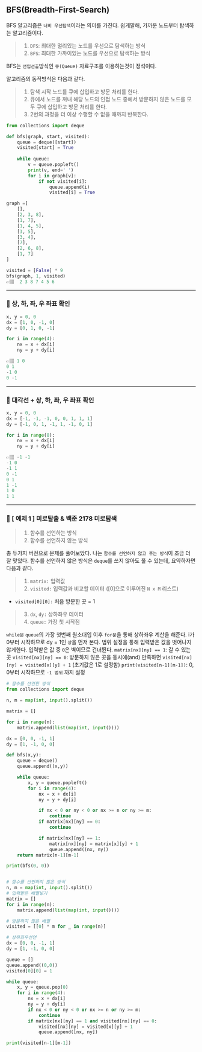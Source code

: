 ## BFS(Breadth-First-Search)
BFS 알고리즘은 `너비 우선탐색`이라는 의미를 가진다. 쉽게말해, 가까운 노드부터 탐색하는 알고리즘이다. 

>1. `DFS`: 최대한 멀리있는 노드를 우선으로 탐색하는 방식
>2. `BFS`: 최대한 가까이있는 노드를 우선으로 탐색하는 방식

BFS는 `선입선출`방식인 `큐(Queue)` 자료구조를 이용하는것이 정석이다. 

알고리즘의 동작방식은 다음과 같다.
>1. 탐색 시작 노드를 큐에 삽입하고 방문 처리를 한다.
>2. 큐에서 노드를 꺼내 해당 노드의 인접 노드 중에서 방문하지 않은 노드를 모두 큐에 삽입하고 방문 처리를 한다.
>3. 2번의 과정을 더 이상 수행할 수 없을 때까지 반복한다.

```python
from collections import deque

def bfs(graph, start, visited):
    queue = deque([start])
    visited[start] = True
    
    while queue:
        v = queue.popleft()
        print(v, end=' ')
        for i in graph[v]:
            if not visited[i]:
                queue.append(i)
                visited[i] = True

graph =[
    [],
    [2, 3, 8],
    [1, 7],
    [1, 4, 5],
    [3, 5],
    [3, 4],
    [7],
    [2, 6, 8],
    [1, 7]
]

visited = [False] * 9
bfs(graph, 1, visited)
👉🏽  2 3 8 7 4 5 6  
```


---
### 📍 상, 하, 좌, 우 좌표 확인
```python
x, y = 0, 0
dx = [1, 0, -1, 0]
dy = [0, 1, 0, -1]

for i in range(4):
    nx = x + dx[i]
    ny = y + dy[i]

👉🏽 1 0
0 1
-1 0
0 -1
```

---
### 📍 대각선 + 상, 하, 좌, 우 좌표 확인
```python
x, y = 0, 0
dx = [-1, -1, -1, 0, 0, 1, 1, 1]
dy = [-1, 0, 1, -1, 1, -1, 0, 1]

for i in range(8):
    nx = x + dx[i]
    ny = y + dy[i]

👉🏽 -1 -1
-1 0
-1 1
0 -1
0 1
1 -1
1 0
1 1
```

---
### 📍 [ 예제 1 ] 미로탈출 & 백준 2178 미로탐색
>1. 함수를 선언하는 방식
>2. 함수를 선언하지 않는 방식

총 두가지 버전으로 문제를 풀어보았다.
나는 `함수를 선언하지 않고 푸는 방식`이 조금 더 잘 맞았다.
함수를 선언하지 않은 방식은 `deque`를 쓰지 않아도 풀 수 있는데,
요약하자면 다음과 같다.

>1. `matrix:` 입력값
>2. `visited:` 입력값과 비교할 데이터 ([0]으로 이루어진 `N x M` 리스트)
   * `visited[0][0]:` 처음 방문한 곳 = 1
>3. `dx`, `dy:` 상하좌우 데이터
>4. `queue:` 가장 첫 시작점

`while문` `queue`의 가장 첫번째 원소대입
이후 `for문`을 통해 상하좌우 계산을 해준다.
i가 0부터 시작하므로 dy = 1인 `상`을 먼저 본다.
범위 설정을 통해 입력받은 값을 벗어나지 않게한다.
입력받은 값 중 `0`은 벽이므로 건너뛴다.
`matrix[nx][ny] == 1`: 갈 수 있는 곳
`visited[nx][ny] == 0`: 방문하지 않은 곳을 동시에(and) 만족하면
`visited[nx][ny] = visited[x][y] + 1` (초기값은 1로 설정함)
`print(visited[n-1][m-1])`: 0, 0부터 시작하므로 `-1 범위` 까지 설정

```python
# 함수를 선언한 방식
from collections import deque

n, m = map(int, input().split())

matrix = []

for i in range(n):
    matrix.append(list(map(int, input())))

dx = [0, 0, -1, 1]
dy = [1, -1, 0, 0]

def bfs(x,y):
    queue = deque()
    queue.append((x,y))

    while queue:
        x, y = queue.popleft()
        for i in range(4):
            nx = x + dx[i]
            ny = y + dy[i]

            if nx < 0 or ny < 0 or nx >= n or ny >= m:
                continue
            if matrix[nx][ny] == 0:
                continue

            if matrix[nx][ny] == 1:
                matrix[nx][ny] = matrix[x][y] + 1
                queue.append((nx, ny))
    return matrix[n-1][m-1]

print(bfs(0, 0))


# 함수를 선언하지 않은 방식
n, m = map(int, input().split())
# 입력받은 배열넣기
matrix = []
for i in range(n):
    matrix.append(list(map(int, input())))

# 방문하지 않은 배열
visited = [[0] * m for _ in range(n)]

# 상하좌우선언
dx = [0, 0, -1, 1]
dy = [1, -1, 0, 0]

queue = []
queue.append((0,0))
visited[0][0] = 1

while queue:
    x, y = queue.pop(0)
    for i in range(4):
        nx = x + dx[i]
        ny = y + dy[i]
        if nx < 0 or ny < 0 or nx >= n or ny >= m:
            continue
        if matrix[nx][ny] == 1 and visited[nx][ny] == 0:
            visited[nx][ny] = visited[x][y] + 1
            queue.append([nx, ny])

print(visited[n-1][m-1])
```
